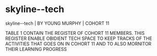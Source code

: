 # skyline--tech
skyline--tech | BY YOUNG MURPHY | COHORT 11

TABLE 1 CONTAIN THE REGISTER OF COHORT 11 MEMBERS.
THIS REGISTER ENABLE OBIDIENT TECH SPACE TO KEEP TRACKS OF THE ACTIVITIES THAT GOES ON IN COHORT 11 AND  TO ALSO MORNITOR THEIR LEARNING PROGRESS